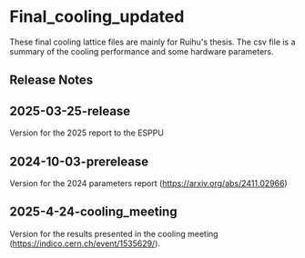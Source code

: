# Final_cooling_updated
These final cooling lattice files are mainly for Ruihu's thesis. The csv file is a summary of the cooling performance and some hardware parameters.

Release Notes
-------------

2025-03-25-release
------------------
Version for the 2025 report to the ESPPU

2024-10-03-prerelease
---------------------
Version for the 2024 parameters report (https://arxiv.org/abs/2411.02966)

2025-4-24-cooling_meeting
---------------------
Version for the results presented in the cooling meeting (https://indico.cern.ch/event/1535629/).
